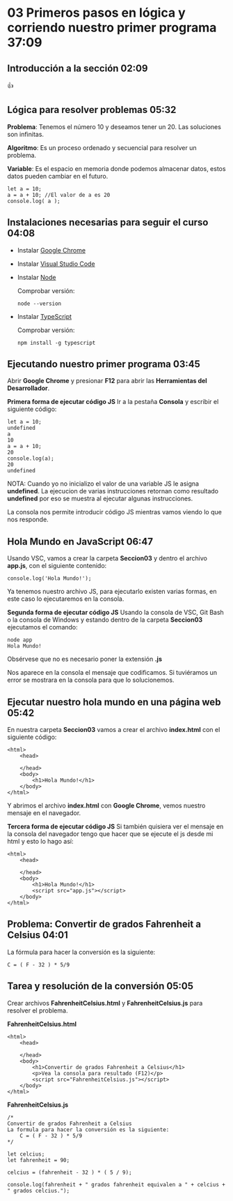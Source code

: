 # 03 Primeros pasos en lógica y corriendo nuestro primer programa                                              37:09

## Introducción a la sección                                                                                   02:09

:+1:

## Lógica para resolver problemas                                                                              05:32

**Problema**: Tenemos el número 10 y deseamos tener un 20. Las soluciones son infinitas.

**Algoritmo**: Es un proceso ordenado y secuencial para resolver un problema.

**Variable**: Es el espacio en memoria donde podemos almacenar datos, estos datos pueden cambiar en el futuro.

```
let a = 10;
a = a + 10; //El valor de a es 20
console.log( a );
```

## Instalaciones necesarias para seguir el curso                                                               04:08

* Instalar [Google Chrome](https://www.google.com/intl/es_es/chrome/)

* Instalar [Visual Studio Code](https://code.visualstudio.com/)

* Instalar [Node](https://nodejs.org/es/)

   Comprobar versión:

   `node --version`

* Instalar [TypeScript](https://www.typescriptlang.org/)

   Comprobar versión:

   `npm install -g typescript`

## Ejecutando nuestro primer programa                                                                          03:45

Abrir **Google Chrome** y presionar **F12** para abrir las **Herramientas del Desarrollador**.

**Primera forma de ejecutar código JS**
Ir a la pestaña **Consola** y escribir el siguiente código:

```
let a = 10;
undefined
a
10
a = a + 10;
20
console.log(a);
20
undefined
```

NOTA: Cuando yo no inicializo el valor de una variable JS le asigna **undefined**. La ejecucion de varias instrucciones retornan como resultado **undefined** por eso se muestra al ejecutar algunas instrucciones.

La consola nos permite introducir código JS mientras vamos viendo lo que nos responde.

## Hola Mundo en JavaScript                                                                                    06:47

Usando VSC, vamos a crear la carpeta **Seccion03** y dentro el archivo **app.js**, con el siguiente contenido:

`console.log('Hola Mundo!');`

Ya tenemos nuestro archivo JS, para ejecutarlo existen varias formas, en este caso lo ejecutaremos en la consola.

**Segunda forma de ejecutar código JS**
Usando la consola de VSC, Git Bash o la consola de Windows y estando dentro de la carpeta **Seccion03** ejecutamos el comando:

```
node app
Hola Mundo!
```

Obsérvese que no es necesario poner la extensión **.js**

Nos aparece en la consola el mensaje que codificamos. Si tuviéramos un error se mostrara en la consola para que lo solucionemos.
 
## Ejecutar nuestro hola mundo en una página web                                                               05:42

En nuestra carpeta **Seccion03** vamos a crear el archivo **index.html** con el siguiente código:

```
<html>
    <head>

    </head>
    <body>
        <h1>Hola Mundo!</h1>
    </body>
</html>
```

Y abrimos el archivo **index.html** con **Google Chrome**, vemos nuestro mensaje en el navegador.

**Tercera forma de ejecutar código JS**
Si también quisiera ver el mensaje en la consola del navegador tengo que hacer que se ejecute el js desde mi html y esto lo hago así:

```
<html>
    <head>

    </head>
    <body>
        <h1>Hola Mundo!</h1>
        <script src="app.js"></script>
    </body>
</html>
```
## Problema: Convertir de grados Fahrenheit a Celsius                                                          04:01

La fórmula para hacer la conversión es la siguiente:

	C = ( F - 32 ) * 5/9

## Tarea y resolución de la conversión                                                                         05:05

Crear archivos **FahrenheitCelsius.html** y **FahrenheitCelsius.js** para resolver el problema.

**FahrenheitCelsius.html**

```
<html>
    <head>

    </head>
    <body>
        <h1>Convertir de grados Fahrenheit a Celsius</h1>
        <p>Vea la consola para resultado (F12)</p>
        <script src="FahrenheitCelsius.js"></script>
    </body>
</html>
```

**FahrenheitCelsius.js**

```
/*
Convertir de grados Fahrenheit a Celsius
La formula para hacer la conversión es la siguiente:
    C = ( F - 32 ) * 5/9   
*/

let celcius;
let fahrenheit = 90;

celcius = (fahrenheit - 32 ) * ( 5 / 9);

console.log(fahrenheit + " grados fahrenheit equivalen a " + celcius + " grados celcius.");

```
